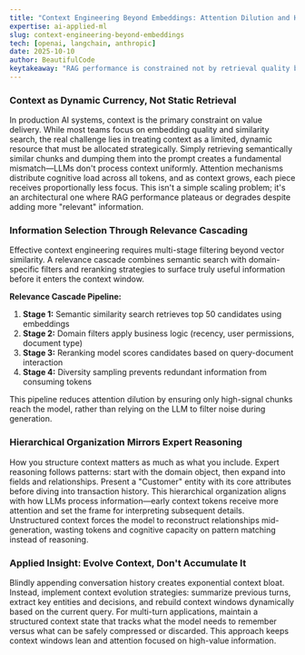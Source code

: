 ```yaml
---
title: "Context Engineering Beyond Embeddings: Attention Dilution and Hierarchical Organization in RAG Systems"
expertise: ai-applied-ml
slug: context-engineering-beyond-embeddings
tech: [openai, langchain, anthropic]
date: 2025-10-10
author: BeautifulCode
keytakeaway: "RAG performance is constrained not by retrieval quality but by attention dilution—context engineering requires multi-stage filtering, hierarchical organization, and dynamic evolution to maximize value within limited context windows."
---
```


### Context as Dynamic Currency, Not Static Retrieval

In production AI systems, context is the primary constraint on value delivery. While most teams focus on embedding quality and similarity search, the real challenge lies in treating context as a limited, dynamic resource that must be allocated strategically. Simply retrieving semantically similar chunks and dumping them into the prompt creates a fundamental mismatch—LLMs don't process context uniformly. Attention mechanisms distribute cognitive load across all tokens, and as context grows, each piece receives proportionally less focus. This isn't a simple scaling problem; it's an architectural one where RAG performance plateaus or degrades despite adding more "relevant" information.

### Information Selection Through Relevance Cascading

Effective context engineering requires multi-stage filtering beyond vector similarity. A relevance cascade combines semantic search with domain-specific filters and reranking strategies to surface truly useful information before it enters the context window.

**Relevance Cascade Pipeline:**

1. **Stage 1:** Semantic similarity search retrieves top 50 candidates using embeddings
2. **Stage 2:** Domain filters apply business logic (recency, user permissions, document type)
3. **Stage 3:** Reranking model scores candidates based on query-document interaction
4. **Stage 4:** Diversity sampling prevents redundant information from consuming tokens

This pipeline reduces attention dilution by ensuring only high-signal chunks reach the model, rather than relying on the LLM to filter noise during generation.

### Hierarchical Organization Mirrors Expert Reasoning

How you structure context matters as much as what you include. Expert reasoning follows patterns: start with the domain object, then expand into fields and relationships. Present a "Customer" entity with its core attributes before diving into transaction history. This hierarchical organization aligns with how LLMs process information—early context tokens receive more attention and set the frame for interpreting subsequent details. Unstructured context forces the model to reconstruct relationships mid-generation, wasting tokens and cognitive capacity on pattern matching instead of reasoning.

### Applied Insight: Evolve Context, Don't Accumulate It

Blindly appending conversation history creates exponential context bloat. Instead, implement context evolution strategies: summarize previous turns, extract key entities and decisions, and rebuild context windows dynamically based on the current query. For multi-turn applications, maintain a structured context state that tracks what the model needs to remember versus what can be safely compressed or discarded. This approach keeps context windows lean and attention focused on high-value information.